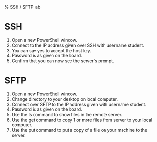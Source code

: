 % SSH / SFTP lab 

# SSH

1. Open a new PowerShell window.
2. Connect to the IP address given over SSH with username student. 
3. You can say yes to accept the host key.
4. Password is as given on the board.
5. Confirm that you can now see the server's prompt.

# SFTP

1.  Open a new PowerShell window.
2.  Change directory to your desktop on local computer.
3.  Connect over SFTP to the IP address given with username student.
4.  Password is as given on the board. 
5.  Use the ls command to show files in the remote server.
6.  Use the get command to copy 1 or more files from server to your local computer.
7.  Use the put command to put a copy of a file on your machine to the server. 

